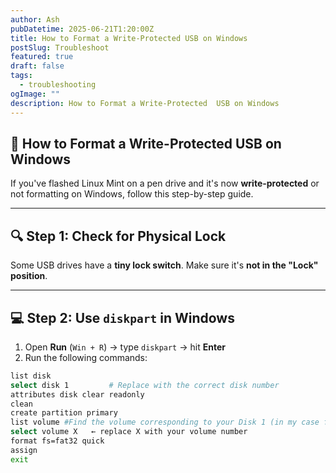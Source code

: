 ```yaml
---
author: Ash
pubDatetime: 2025-06-21T1:20:00Z
title: How to Format a Write-Protected USB on Windows
postSlug: Troubleshoot
featured: true
draft: false
tags:
  - troubleshooting
ogImage: ""
description: How to Format a Write-Protected  USB on Windows
---
```


## 🧹 How to Format a Write-Protected USB on Windows

If you've flashed Linux Mint on a pen drive and it's now **write-protected** or not formatting on Windows, follow this step-by-step guide.

---

## 🔍 Step 1: Check for Physical Lock

Some USB drives have a **tiny lock switch**. Make sure it's **not in the "Lock" position**.

---

## 💻 Step 2: Use `diskpart` in Windows

1. Open **Run** (`Win + R`) → type `diskpart` → hit **Enter**
2. Run the following commands:

```bash
list disk
select disk 1         # Replace with the correct disk number
attributes disk clear readonly
clean
create partition primary
list volume #Find the volume corresponding to your Disk 1 (in my case for ~14GB).
select volume X   ← replace X with your volume number
format fs=fat32 quick
assign
exit
```
